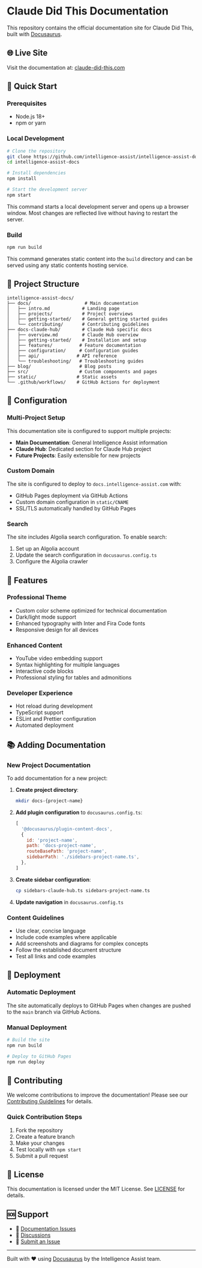 # Claude Did This Documentation

This repository contains the official documentation site for Claude Did This, built with [Docusaurus](https://docusaurus.io/).

## 🌐 Live Site

Visit the documentation at: [claude-did-this.com](https://claude-did-this.com)

## 🚀 Quick Start

### Prerequisites

- Node.js 18+
- npm or yarn

### Local Development

```bash
# Clone the repository
git clone https://github.com/intelligence-assist/intelligence-assist-docs.git
cd intelligence-assist-docs

# Install dependencies
npm install

# Start the development server
npm start
```

This command starts a local development server and opens up a browser window. Most changes are reflected live without having to restart the server.

### Build

```bash
npm run build
```

This command generates static content into the `build` directory and can be served using any static contents hosting service.

## 📁 Project Structure

```
intelligence-assist-docs/
├── docs/                    # Main documentation
│   ├── intro.md            # Landing page
│   ├── projects/           # Project overviews
│   ├── getting-started/    # General getting started guides
│   └── contributing/       # Contributing guidelines
├── docs-claude-hub/        # Claude Hub specific docs
│   ├── overview.md         # Claude Hub overview
│   ├── getting-started/    # Installation and setup
│   ├── features/          # Feature documentation
│   ├── configuration/     # Configuration guides
│   ├── api/              # API reference
│   └── troubleshooting/   # Troubleshooting guides
├── blog/                  # Blog posts
├── src/                   # Custom components and pages
├── static/               # Static assets
└── .github/workflows/    # GitHub Actions for deployment
```

## 🔧 Configuration

### Multi-Project Setup

This documentation site is configured to support multiple projects:

- **Main Documentation**: General Intelligence Assist information
- **Claude Hub**: Dedicated section for Claude Hub project
- **Future Projects**: Easily extensible for new projects

### Custom Domain

The site is configured to deploy to `docs.intelligence-assist.com` with:

- GitHub Pages deployment via GitHub Actions
- Custom domain configuration in `static/CNAME`
- SSL/TLS automatically handled by GitHub Pages

### Search

The site includes Algolia search configuration. To enable search:

1. Set up an Algolia account
2. Update the search configuration in `docusaurus.config.ts`
3. Configure the Algolia crawler

## 🎨 Features

### Professional Theme
- Custom color scheme optimized for technical documentation
- Dark/light mode support
- Enhanced typography with Inter and Fira Code fonts
- Responsive design for all devices

### Enhanced Content
- YouTube video embedding support
- Syntax highlighting for multiple languages
- Interactive code blocks
- Professional styling for tables and admonitions

### Developer Experience
- Hot reload during development
- TypeScript support
- ESLint and Prettier configuration
- Automated deployment

## 📚 Adding Documentation

### New Project Documentation

To add documentation for a new project:

1. **Create project directory**:
   ```bash
   mkdir docs-{project-name}
   ```

2. **Add plugin configuration** to `docusaurus.config.ts`:
   ```javascript
   [
     '@docusaurus/plugin-content-docs',
     {
       id: 'project-name',
       path: 'docs-project-name',
       routeBasePath: 'project-name',
       sidebarPath: './sidebars-project-name.ts',
     },
   ]
   ```

3. **Create sidebar configuration**:
   ```bash
   cp sidebars-claude-hub.ts sidebars-project-name.ts
   ```

4. **Update navigation** in `docusaurus.config.ts`

### Content Guidelines

- Use clear, concise language
- Include code examples where applicable
- Add screenshots and diagrams for complex concepts
- Follow the established document structure
- Test all links and code examples

## 🚀 Deployment

### Automatic Deployment

The site automatically deploys to GitHub Pages when changes are pushed to the `main` branch via GitHub Actions.

### Manual Deployment

```bash
# Build the site
npm run build

# Deploy to GitHub Pages
npm run deploy
```

## 🤝 Contributing

We welcome contributions to improve the documentation! Please see our [Contributing Guidelines](docs/contributing/guidelines.md) for details.

### Quick Contribution Steps

1. Fork the repository
2. Create a feature branch
3. Make your changes
4. Test locally with `npm start`
5. Submit a pull request

## 📄 License

This documentation is licensed under the MIT License. See [LICENSE](LICENSE) for details.

## 🆘 Support

- 📖 [Documentation Issues](https://github.com/intelligence-assist/intelligence-assist-docs/issues)
- 💬 [Discussions](https://github.com/orgs/intelligence-assist/discussions)
- 🐛 [Submit an Issue](https://github.com/intelligence-assist/intelligence-assist-docs/issues/new)

---

Built with ❤️ using [Docusaurus](https://docusaurus.io/) by the Intelligence Assist team.